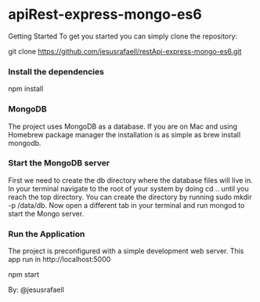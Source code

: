 # apiRest-express-mongo-es6

Getting Started
To get you started you can simply clone the repository:

git clone https://github.com/jesusrafaell/restApi-express-mongo-es6.git

### Install the dependencies

npm install

### MongoDB
The project uses MongoDB as a database. If you are on Mac and using Homebrew package manager the installation is as simple as brew install mongodb.

### Start the MongoDB server
First we need to create the db directory where the database files will live in. In your terminal navigate to the root of your system by doing cd .. until you reach the top directory. You can create the directory by running sudo mkdir -p /data/db. Now open a different tab in your terminal and run mongod to start the Mongo server.

### Run the Application
The project is preconfigured with a simple development web server. This app run in http://localhost:5000

npm start



By: @jesusrafaell
